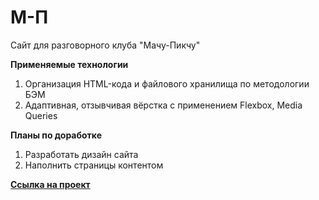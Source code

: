 # М-П

Сайт для разговорного клуба "Мачу-Пикчу"

**Применяемые технологии**
1. Организация HTML-кода и файлового хранилища по методологии БЭМ
2. Адаптивная, отзывчивая вёрстка с применением Flexbox, Media Queries

**Планы по доработке**
1. Разработать дизайн сайта
2. Наполнить страницы контентом

**[Ссылка на проект](https://m-p.space)**